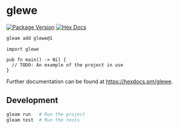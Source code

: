 # glewe

[![Package Version](https://img.shields.io/hexpm/v/glewe)](https://hex.pm/packages/glewe)
[![Hex Docs](https://img.shields.io/badge/hex-docs-ffaff3)](https://hexdocs.pm/glewe/)

```sh
gleam add glewe@1
```
```gleam
import glewe

pub fn main() -> Nil {
  // TODO: An example of the project in use
}
```

Further documentation can be found at <https://hexdocs.pm/glewe>.

## Development

```sh
gleam run   # Run the project
gleam test  # Run the tests
```
